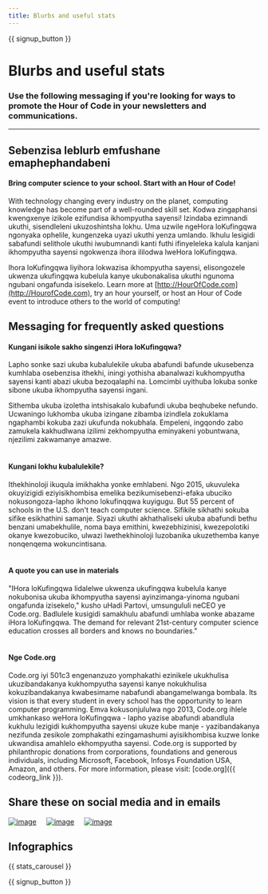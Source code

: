```yaml
---
title: Blurbs and useful stats
---
```


<a id="blurb"></a>

{{ signup_button }}

# Blurbs and useful stats

### Use the following messaging if you're looking for ways to promote the Hour of Code in your newsletters and communications.

* * *

## Sebenzisa leblurb emfushane emaphephandabeni

#### Bring computer science to your school. Start with an Hour of Code!

With technology changing every industry on the planet, computing knowledge has become part of a well-rounded skill set. Kodwa zingaphansi kwengxenye izikole ezifundisa ikhompyutha sayensi! Izindaba ezimnandi ukuthi, sisendleleni ukuzoshintsha lokhu. Uma uzwile ngeHora loKufingqwa ngonyaka ophelile, kungenzeka uyazi ukuthi yenza umlando. Ikhulu lesigidi sabafundi selithole ukuthi iwubumnandi kanti futhi ifinyeleleka kalula kanjani ikhompyutha sayensi ngokwenza ihora ililodwa lweHora loKufingqwa.

Ihora loKufingqwa liyihora lokwazisa ikhompyutha sayensi, elisongozele ukwenza ukufingqwa kubelula kanye ukubonakalisa ukuthi ngunoma ngubani ongafunda isisekelo. Learn more at [http://HourOfCode.com](http://HourofCode.com), try an hour yourself, or host an Hour of Code event to introduce others to the world of computing!

## Messaging for frequently asked questions

#### Kungani isikole sakho singenzi iHora loKufingqwa?

Lapho sonke sazi ukuba kubalulekile ukuba abafundi bafunde ukusebenza kumhlaba osebenzisa ithekhi, iningi yothisha abanalwazi kukhompyutha sayensi kanti abazi ukuba bezoqalaphi na. Lomcimbi uyithuba lokuba sonke sibone ukuba ikhompyutha sayensi ingani.

Sithemba ukuba izoletha intshisakalo kubafundi ukuba beqhubeke nefundo. Ucwaningo lukhomba ukuba izingane zibamba izindlela zokuklama ngaphambi kokuba zazi ukufunda nokubhala. Empeleni, ingqondo zabo zamukela kakhudlwana izilimi zekhompyutha eminyakeni yobuntwana, njezilimi zakwamanye amazwe. <br /> <br />

#### Kungani lokhu kubalulekile?

Ithekhinoloji ikuqula imikhakha yonke emhlabeni. Ngo 2015, ukuvuleka okuyizigidi eziyisikhombisa emelika bezikumisebenzi-efaka ubuciko nokusongoza-lapho ikhono lokufinqqwa kuyigugu. But 55 percent of schools in the U.S. don't teach computer science. Sifikile sikhathi sokuba sifike esikhathini samanje. Siyazi ukuthi akhathaliseki ukuba abafundi bethu benzani umabekhulile, noma baya emithini, kwezebhizinisi, kwezepolotiki okanye kwezobuciko, ulwazi lwethekhinoloji luzobanika ukuzethemba kanye nonqenqema wokuncintisana. <br /> <br />

#### A quote you can use in materials

"IHora loKufingqwa lidalelwe ukwenza ukufingqwa kubelula kanye nokubonisa ukuba ikhompyutha sayensi ayinzimanga-yinoma ngubani ongafunda izisekelo," kusho uHadi Partovi, umsungululi neCEO ye Code.org. Badlulele kusigidi samakhulu abafundi umhlaba wonke abazame iHora loKufingqwa. The demand for relevant 21st-century computer science education crosses all borders and knows no boundaries." <br /> <br />

#### Nge Code.org

Code.org iyi 501c3 engenanzuzo yomphakathi ezinikele ukukhulisa ukuzibandakanya kukhompyutha sayensi kanye nokukhulisa kokuzibandakanya kwabesimame nabafundi abangamelwanga bombala. Its vision is that every student in every school has the opportunity to learn computer programming. Emva kokusonjululwa ngo 2013, Code.org ihlele umkhankaso weHora loKufingqwa - lapho yazise abafundi abandlula kukhulu lezigidi kukhompyutha sayensi ukuze kube manje - yazibandakanya nezifunda zesikole zomphakathi ezingamashumi ayisikhombisa kuzwe lonke ukwandisa amahlelo ekhompyutha sayensi. Code.org is supported by philanthropic donations from corporations, foundations and generous individuals, including Microsoft, Facebook, Infosys Foundation USA, Amazon, and others. For more information, please visit: [code.org]({{ codeorg_link }}).

## Share these on social media and in emails

[![image](/images/social-media/fit-250/social-1.png)](/images/social-media/social-1.png)&nbsp;&nbsp;&nbsp;&nbsp; [![image](/images/social-media/fit-250/social-2.png)](/images/social-media/social-2.png)&nbsp;&nbsp;&nbsp;&nbsp; [![image](/images/social-media/fit-250/social-3.png)](/images/social-media/social-3.png)&nbsp;&nbsp;&nbsp;&nbsp;

<a id="infographics"></a>

## Infographics

{{ stats_carousel }}

{{ signup_button }}